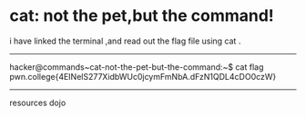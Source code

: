 # cat: not the pet,but the command!
i have linked the terminal ,and read out the flag file using cat .

***
hacker@commands~cat-not-the-pet-but-the-command:~$ cat flag
pwn.college{4EINelS277XidbWUc0jcymFmNbA.dFzN1QDL4cDO0czW}

***
resources 
dojo
